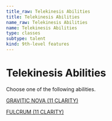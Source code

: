 ```yaml
---
title_raw: Telekinesis Abilities
title: Telekinesis Abilities
name_raw: Telekinesis Abilities
name: Telekinesis Abilities
type: classes
subtype: talent
kind: 9th-level features
---
```


# Telekinesis Abilities

Choose one of the following abilities.

[GRAVITIC NOVA (11 CLARITY)](./Gravitic%20Nova.md)

[FULCRUM (11 CLARITY)](./Fulcrum.md)
